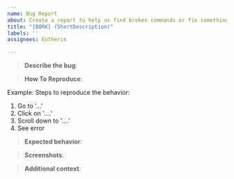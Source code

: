 ```yaml
---
name: Bug Report
about: Create a report to help us find broken commands or fix something not working.
title: "[BORK] (ShortDescription)"
labels: ''
assignees: Eutherin

---
```


<!--- Remove any sections that don't apply or you have inadequate information for. --->
> **Describe the bug**:
<!--- A clear and concise description of what the bug is. --->


> **How To Reproduce**:
<!--- Provide how to reproduce the issue, or explain how you found it --->
Example:
Steps to reproduce the behavior:
1. Go to '...'
2. Click on '....'
3. Scroll down to '....'
4. See error


> **Expected behavior**:
<!--- A clear and concise description of what you expected to happen. --->


> **Screenshots**:
<!--- If applicable, add screenshots to help explain your problem. --->


> **Additional context**:
<!--- Add any other context about the problem here. --->
